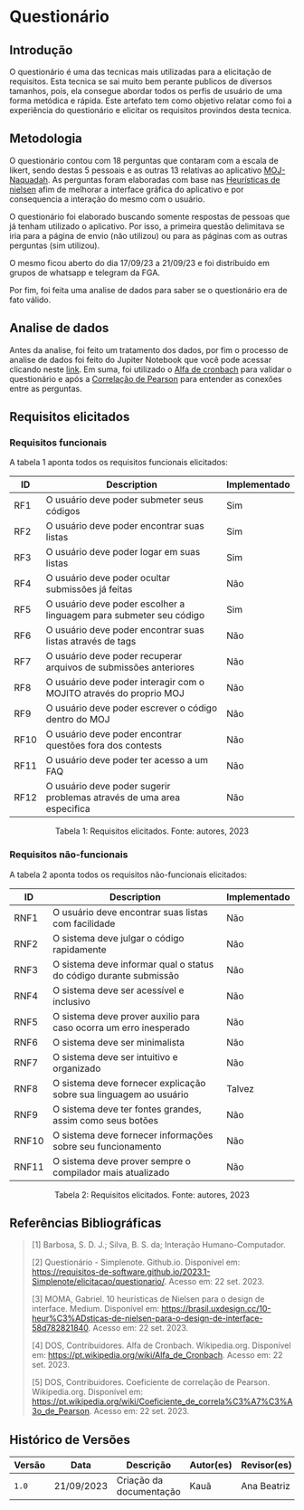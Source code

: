 # Questionário

## Introdução

O questionário é uma das tecnicas mais utilizadas para a elicitação de requisitos. Esta tecnica se sai muito bem perante publicos de diversos tamanhos, pois, ela consegue abordar todos os perfis de usuário de uma forma metódica e rápida. Este artefato tem como objetivo relatar como foi a experiência do questionário e elicitar os requisitos provindos desta tecnica.

## Metodologia

O questionário contou com 18 perguntas que contaram com a escala de likert, sendo destas 5 pessoais e as outras 13 relativas ao aplicativo [MOJ-Naquadah](https://moj.naquadah.com.br/cgi-bin/index.sh). As perguntas foram elaboradas com base nas [Heurísticas de nielsen](https://brasil.uxdesign.cc/10-heur%C3%ADsticas-de-nielsen-para-o-design-de-interface-58d782821840) afim de melhorar a interface gráfica do aplicativo e por consequencia a interação do mesmo com o usuário.

O questionário foi elaborado buscando somente respostas de pessoas que já tenham utilizado o aplicativo. Por isso, a primeira questão delimitava se iria para a página de envio (não utilizou) ou para as páginas com as outras perguntas (sim utilizou).

O mesmo ficou aberto do dia 17/09/23 a 21/09/23 e foi distríbuido em grupos de whatsapp e telegram da FGA.

Por fim, foi feita uma analise de dados para saber se o questionário era de fato válido.

## Analise de dados

Antes da analise, foi feito um tratamento dos dados, por fim o processo de analise de dados foi feito do Jupiter Notebook que você pode acessar clicando neste [link](https://github.com/ananorberto/Interacao-Humano-Computador/blob/main/analise_de_dados/analise.ipynb). Em suma, foi utilizado o [Alfa de cronbach](https://pt.wikipedia.org/wiki/Alfa_de_Cronbach) para validar o questionário e após a [Correlação de Pearson](https://pt.wikipedia.org/wiki/Coeficiente_de_correla%C3%A7%C3%A3o_de_Pearson) para entender as conexões entre as perguntas.

## Requisitos elicitados

### Requisitos funcionais

A tabela 1 aponta todos os requisitos funcionais elicitados:

| ID   | Description                                                           | Implementado |
| ---- | --------------------------------------------------------------------- | ------------ |
| RF1  | O usuário deve poder submeter seus códigos                            | Sim          |
| RF2  | O usuário deve poder encontrar suas listas                            | Sim          |
| RF3  | O usuário deve poder logar em suas listas                             | Sim          |
| RF4  | O usuário deve poder ocultar submissões já feitas                     | Não          |
| RF5  | O usuário deve poder escolher a linguagem para submeter seu código    | Sim          |
| RF6  | O usuário deve poder encontrar suas listas através de tags            | Não          |
| RF7  | O usuário deve poder recuperar arquivos de submissões anteriores      | Não          |
| RF8  | O usuário deve poder interagir com o MOJITO através do proprio MOJ    | Não          |
| RF9  | O usuário deve poder escrever o código dentro do MOJ                  | Não          |
| RF10 | O usuário deve poder encontrar questões fora dos contests             | Não          |
| RF11 | O usuário deve poder ter acesso a um FAQ                              | Não          |
| RF12 | O usuário deve poder sugerir problemas através de uma area especifica | Não          |

<p align="center"> Tabela 1: Requisitos elicitados. Fonte: autores, 2023</p>

### Requisitos não-funcionais

A tabela 2 aponta todos os requisitos não-funcionais elicitados:

| ID    | Description                                                       | Implementado |
| ----- | ----------------------------------------------------------------- | ------------ |
| RNF1  | O usuário deve encontrar suas listas com facilidade               | Não          |
| RNF2  | O sistema deve julgar o código rapidamente                        | Não          |
| RNF3  | O sistema deve informar qual o status do código durante submissão | Não          |
| RNF4  | O sistema deve ser acessível e inclusivo                          | Não          |
| RNF5  | O sistema deve prover auxilio para caso ocorra um erro inesperado | Não          |
| RNF6  | O sistema deve ser minimalista                                    | Não          |
| RNF7  | O sistema deve ser intuitivo e organizado                         | Não          |
| RNF8  | O sistema deve fornecer explicação sobre sua linguagem ao usuário | Talvez       |
| RNF9  | O sistema deve ter fontes grandes, assim como seus botões         | Não          |
| RNF10 | O sistema deve fornecer informações sobre seu funcionamento       | Não          |
| RNF11 | O sistema deve prover sempre o compilador mais atualizado         | Não          |

<p align="center"> Tabela 2: Requisitos elicitados. Fonte: autores, 2023</p>

## Referências Bibliográficas

> [1] Barbosa, S. D. J.; Silva, B. S. da; Interação Humano-Computador.
>
> [2] Questionário - Simplenote. Github.io. Disponível em: <https://requisitos-de-software.github.io/2023.1-Simplenote/elicitacao/questionario/>. Acesso em: 22 set. 2023.
>
> [3] MOMA, Gabriel. 10 heurísticas de Nielsen para o design de interface. Medium. Disponível em: <https://brasil.uxdesign.cc/10-heur%C3%ADsticas-de-nielsen-para-o-design-de-interface-58d782821840>. Acesso em: 22 set. 2023.
>
> [4] DOS, Contribuidores. Alfa de Cronbach. Wikipedia.org. Disponível em: <https://pt.wikipedia.org/wiki/Alfa_de_Cronbach>. Acesso em: 22 set. 2023.
>
> [5] DOS, Contribuidores. Coeficiente de correlação de Pearson. Wikipedia.org. Disponível em: <https://pt.wikipedia.org/wiki/Coeficiente_de_correla%C3%A7%C3%A3o_de_Pearson>. Acesso em: 22 set. 2023.

## Histórico de Versões

| Versão | Data       | Descrição               | Autor(es) | Revisor(es) |
| ------ | ---------- | ----------------------- | --------- | ----------- |
| `1.0`  | 21/09/2023 | Criação da documentação | Kauã      | Ana Beatriz |
